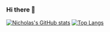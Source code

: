 ### Hi there 👋

<!--
**nick-Sutton/nick-Sutton** is a ✨ _special_ ✨ repository because its `README.md` (this file) appears on your GitHub profile. &layout=compact
-->
[![Nicholas's GitHub stats](https://github-readme-stats.vercel.app/api?username=nick-sutton&show_icons=true&rank_icon=github&theme=dracula)](https://github.com/anuraghazra/github-readme-stats)
[![Top Langs](https://github-readme-stats.vercel.app/api/top-langs/?username=nick-sutton&theme=dracula&layout=compact&langs_count=7)](https://github.com/anuraghazra/github-readme-stats)
